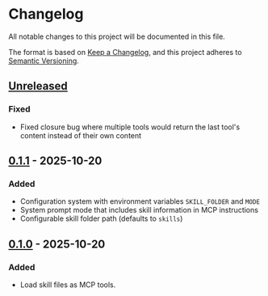 # Changelog

All notable changes to this project will be documented in this file.

The format is based on [Keep a Changelog](https://keepachangelog.com/en/1.1.0/),
and this project adheres to [Semantic Versioning](https://semver.org/spec/v2.0.0.html).

## [Unreleased]

### Fixed

- Fixed closure bug where multiple tools would return the last tool's content instead of their own content

## [0.1.1] - 2025-10-20

### Added

- Configuration system with environment variables `SKILL_FOLDER` and `MODE`
- System prompt mode that includes skill information in MCP instructions
- Configurable skill folder path (defaults to `skills`)

## [0.1.0] - 2025-10-20

### Added

- Load skill files as MCP tools.

[unreleased]: https://github.com/DiscreteTom/agent-skills-mcp/compare/v0.1.1...HEAD
[0.1.1]: https://github.com/DiscreteTom/agent-skills-mcp/compare/v0.1.0...v0.1.1
[0.1.0]: https://github.com/DiscreteTom/agent-skills-mcp/releases/tag/v0.1.0
